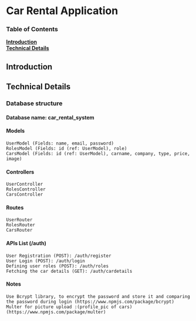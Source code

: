 # Car Rental Application

### Table of Contents
**[Introduction](#introduction)**<br>
**[Technical Details](#technical-details)**<br>

## Introduction


## Technical Details
  ### Database structure
  #### Database name: car_rental_system
  #### Models
    UserModel (Fields: name, email, password)
    RolesModel (Fields: id (ref: UserModel), role)
    CarsModel (Fields: id (ref: UserModel), carname, company, type, price, image)
  #### Controllers
    UserController
    RolesController
    CarsController
  #### Routes
    UserRouter
    RolesRouter
    CarsRouter
  #### APIs List (/auth)
    User Registration (POST): /auth/register
    User Login (POST): /auth/login
    Defining user roles (POST): /auth/roles
    Fetching the car details (GET): /auth/cardetails
   #### Notes
    Use Bcrypt library, to encrypt the password and store it and comparing the password during login (https://www.npmjs.com/package/bcrypt)
    Multer for picture upload :(profile_pic of cars) (https://www.npmjs.com/package/multer)
